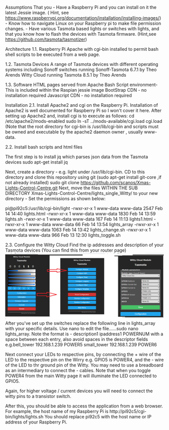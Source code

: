 Assumptions That you - Have a Raspberry Pi and you can install on it the latest Jessie image.
( Hint, see https://www.raspberrypi.org/documentation/installation/installing-images/) - 
Know how to navigate Linux on your Raspberry pi to make file permission changes. - 
Have various Tasmota based lights or switches with lights, and that you know how to flash the devices with Tasmota firmware. 
(Hint,see https://github.com/tasmota/tasmotizer)

Architecture
1.1. Raspberry Pi Apache with cgi-bin installed to permit bash shell scripts to be executed from a web page.

1.2. Tasmota Devices A range of Tasmota devices with different operating systems including Sonoff switches running Sonoff-Tasmota 6.7.1 
by Theo Arends Witty Cloud running Tasmota 8.5.1 by Theo Arends

1.3. Software HTML pages served from Apache Bash Script environment- This is included within the Raspian jessie image BootStrap CDN - 
no installation required Javascript CDN - no installation required

Installation
2.1. Install Apache2 and cgi on the Raspberry Pi. Installation of Apache2 is well documented for Raspberry Pi so I won't cover it here. 
After setting up Apache2 and, install cgi is to execute as follows: cd /etc/apache2/mods-enabled sudo ln -sT ../mods-available/cgi.load cgi.load 
(Note that the root directory for cgi-bin is /usr/lib/cgi-bin and scripts must be owned and executable by the apache2 daemon owner , usually www-data.

2.2. Install bash scripts and html files

The first step is to install jq which parses json data from the Tasmota devices sudo apt-get install jq

Next, create a directory - e.g. light under /usr/lib/cgi-bin. CD to this directory and clone this repository using git (sudo apt-get install git-core ,if not already installed) 
sudo git clone https://github.com/scanos/Xmas-Lights-Control-Centre.git Next, move the files WITHIN THE SUB DIRECTORY Xmas-Lights-Control-Centre/lights_single_Witty/
to your new directory - Set the permissions as shown below:

pi@pi92c5:/usr/lib/cgi-bin/light
-rwxr-xr-x 1 www-data www-data 2547 Feb 14 14:40 lights.html
-rwxr-xr-x 1 www-data www-data 1830 Feb 14 13:59 lights.sh
-rwxr-xr-x 1 www-data www-data  167 Feb 14 11:13 lights1.html
-rwxr-xr-x 1 www-data www-data   66 Feb 14 13:54 lights_array
-rwxr-xr-x 1 www-data www-data 1063 Feb 14 13:42 lights_change.sh
-rwxr-xr-x 1 www-data www-data  966 Feb 13 12:30 lights_toggle.sh



2.3. Configure the Witty Cloud
Find the ip addresses and description of your Tasmota devices (You can find this from your router page) 
![Configuring Witty](https://github.com/scanos/Xmas-Lights-Control-Centre/blob/main/witty_config.png)
After you've set up the switches replace the following line in lights_array with your specific details. Use nano to edit the file......sudo nano lights_array. 
Note the format is - description1 ipaddress1 POWERNUM with a space between each entry, 
also avoid spaces in the descriptor fields e.g.bell_tower 192.168.1.239 POWER5 small_tower 192.168.1.239 POWER6

Next connect your LEDs to respective pins, by connecting the + wire of the LED to the respective pin on the Wirry e.g. GPIO5 is POWER4, and the - wire of the LED 
to thr ground pin of the Witty. You may need to use a breadboard as an intermediary to connect the - cables. Note that when you toggle POWER4 from the main Witty page it will
illuminate the LED connected to GPIO5.

Again, for higher voltage / current devices you will need to connect the witty pins to a transistor switch. 

After this, you should be able to access the application from a web browser. For example, the host name of my Raspberry Pi is http://pi92c5/cgi-bin/lights/lights.sh 
You should replace pi92c5 with the host name or IP address of your Raspberry Pi.
